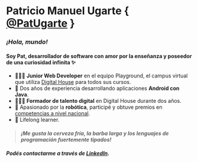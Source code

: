 # Patricio Manuel Ugarte { [@PatUgarte](https://github.com/PatUgarte) }
### _¡Hola, mundo!_ 
#### Soy Pat, desarrollador de software con amor por la enseñanza y poseedor de una curiosidad infinita ✨

- 👨🏻‍💻 **Junior Web Developer** en el equipo Playground, el campus virtual que utiliza [Digital House](https://www.digitalhouse.com/) para todos sus cursos.<br/>
- :calling: Dos años de experiencia desarrollando aplicaciones **Android con Java**.<br/>
- 👨🏻‍🏫 **Formador de talento digital** en Digital House durante dos años.<br/>
- 🤖 Apasionado por la **robótica**, participé y obtuve premios en [competencias a nivel nacional](https://lnr-argentina.com.ar/).<br/>
- :brain: Lifelong learner.<br/>

> #### _¡Me gusta la cerveza fría, la barba larga y los lenguajes de programación fuertemente tipados!_

##### Podés contactarme a través de [LinkedIn](https://www.linkedin.com/in/patugarte/).
